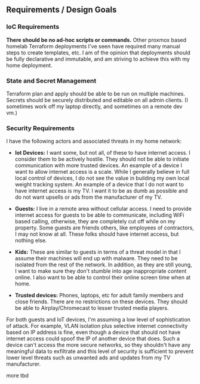 ## Requirements / Design Goals

### IoC Requirements

**There should be no ad-hoc scripts or commands.** Other proxmox based homelab
Terraform deployments I've seen have required many manual steps to create
templates, etc. I am of the opinion that deployments should be fully declarative
and immutable, and am striving to achieve this with my home deployment.

### State and Secret Management

Terraform plan and apply should be able to be run on multiple machines. Secrets
should be securely distributed and editable on all admin clients. (I sometimes
work off my laptop directly, and sometimes on a remote dev vm.)

### Security Requirements

I have the following actors and associated threats in my home network:

- **Iot Devices:** I want some, but not all, of these to have internet access. I
  consider them to be actively hostile. They should not be able to initiate
  communication with more trusted devices. An example of a device I want to allow
  internet access is a scale. While I generally believe in full local control of
  devices, I do not see the value in building my own local weight tracking system.
  An example of a device that I do not want to have internet access is my TV. I want
  it to be as dumb as possible and do not want upsells or ads from the manufacturer
  of my TV.

- **Guests:** I live in a remote area without cellular access. I need to provide
  internet access for guests to be able to communicate, including WiFi based calling,
  otherwise, they are completely cut off while on my property. Some guests are friends
  others, like employees of contractors, I may not know at all. These folks should
  have internet access, but nothing else.

- **Kids:** These are similar to guests in terms of a threat model in that I assume
  their machines will end up with malware. They need to be isolated from the rest of
  the network. In addition, as they are still young, I want to make sure they don't
  stumble into age inappropriate content online. I also want to be able to control
  their online screen time when at home.

- **Trusted devices:** Phones, laptops, etc for adult family members and close
  friends. There are no restrictions on these devices. They should be able to
  Airplay/Chromecast to lesser trusted media players.

For both guests and IoT devices, I'm assuming a low level of sophistication of attack.
For example, VLAN isolation plus selective internet connectivity based on IP address
is fine, even though a device that should not have internet access could spoof
the IP of another device that does. Such a device can't access the more secure
networks, so they shouldn't have any meaningful data to exfiltrate and this level
of security is sufficient to prevent lower level threats such as unwanted ads
and updates from my TV manufacturer.

more tbd
